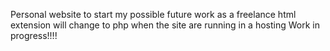 
Personal website to start my possible future work as a freelance
html extension will change to php when the site are running in a hosting
Work in progress!!!!
